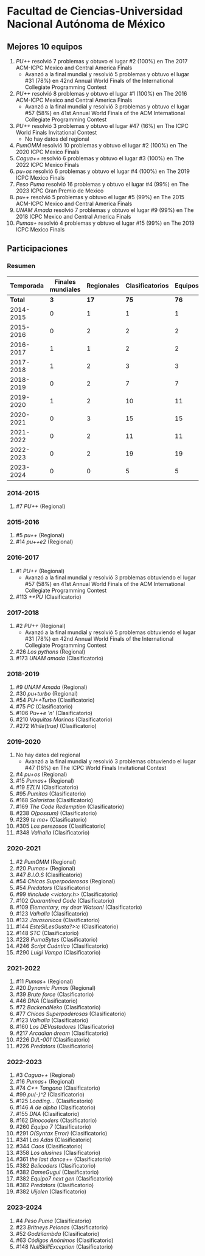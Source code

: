 # Facultad de Ciencias-Universidad Nacional Autónoma de México

## Mejores 10 equipos

1. _PU++_ resolvió 7 problemas y obtuvo el lugar #2 (100%) en The 2017 ACM-ICPC Mexico and Central America Finals
    - Avanzó a la final mundial y resolvió 5 problemas y obtuvo el lugar #31 (78%) en 42nd Annual World Finals of the International Collegiate Programming Contest
1. _PU++_ resolvió 8 problemas y obtuvo el lugar #1 (100%) en The 2016 ACM-ICPC Mexico and Central America Finals
    - Avanzó a la final mundial y resolvió 3 problemas y obtuvo el lugar #57 (58%) en 41st Annual World Finals of the ACM International Collegiate Programming Contest
1. _PU++_ resolvió 3 problemas y obtuvo el lugar #47 (16%) en The ICPC World Finals Invitational Contest
    - No hay datos del regional
1. _PumOMM_ resolvió 10 problemas y obtuvo el lugar #2 (100%) en The 2020 ICPC Mexico Finals
1. _Cagua++_ resolvió 6 problemas y obtuvo el lugar #3 (100%) en The 2022 ICPC Mexico Finals
1. _pu+os_ resolvió 6 problemas y obtuvo el lugar #4 (100%) en The 2019 ICPC Mexico Finals
1. _Peso Puma_ resolvió 16 problemas y obtuvo el lugar #4 (99%) en The 2023 ICPC Gran Premio de Mexico
1. _pu++_ resolvió 5 problemas y obtuvo el lugar #5 (99%) en The 2015 ACM-ICPC Mexico and Central America Finals
1. _UNAM Amada_ resolvió 7 problemas y obtuvo el lugar #9 (99%) en The 2018 ICPC Mexico and Central America Finals
1. _Pumas+_ resolvió 4 problemas y obtuvo el lugar #15 (99%) en The 2019 ICPC Mexico Finals

## Participaciones

### Resumen

| Temporada | Finales mundiales | Regionales | Clasificatorios | Equipos |
| --- | --- | --- | --- | --- |
| **Total** | **3** | **17** | **75** | **76** |
| 2014-2015 | 0 | 1 | 1 | 1 |
| 2015-2016 | 0 | 2 | 2 | 2 |
| 2016-2017 | 1 | 1 | 2 | 2 |
| 2017-2018 | 1 | 2 | 3 | 3 |
| 2018-2019 | 0 | 2 | 7 | 7 |
| 2019-2020 | 1 | 2 | 10 | 11 |
| 2020-2021 | 0 | 3 | 15 | 15 |
| 2021-2022 | 0 | 2 | 11 | 11 |
| 2022-2023 | 0 | 2 | 19 | 19 |
| 2023-2024 | 0 | 0 | 5 | 5 |

### 2014-2015

1. #7 _PU++_ (Regional)

### 2015-2016

1. #5 _pu++_ (Regional)
1. #14 _pu++e2_ (Regional)

### 2016-2017

1. #1 _PU++_ (Regional)
    - Avanzó a la final mundial y resolvió 3 problemas obtuviendo el lugar #57 (58%) en 41st Annual World Finals of the ACM International Collegiate Programming Contest
1. #113 _++PU_ (Clasificatorio)

### 2017-2018

1. #2 _PU++_ (Regional)
    - Avanzó a la final mundial y resolvió 5 problemas obtuviendo el lugar #31 (78%) en 42nd Annual World Finals of the International Collegiate Programming Contest
1. #26 _Los pythons_ (Regional)
1. #173 _UNAM amada_ (Clasificatorio)

### 2018-2019

1. #9 _UNAM Amada_ (Regional)
1. #30 _pu+turbo_ (Regional)
1. #54 _PU++Turbo_ (Clasificatorio)
1. #75 _PC_ (Clasificatorio)
1. #106 _Pu++e 'n'_ (Clasificatorio)
1. #210 _Vaquitas Marinas_ (Clasificatorio)
1. #272 _While(true)_ (Clasificatorio)

### 2019-2020

1. No hay datos del regional
    - Avanzó a la final mundial y resolvió 3 problemas obtuviendo el lugar #47 (16%) en The ICPC World Finals Invitational Contest
1. #4 _pu+os_ (Regional)
1. #15 _Pumas+_ (Regional)
1. #19 _EZLN_ (Clasificatorio)
1. #95 _Pumitas_ (Clasificatorio)
1. #168 _Solaristas_ (Clasificatorio)
1. #169 _The Code Redemption_ (Clasificatorio)
1. #238 _O(possum)_ (Clasificatorio)
1. #239 _te ma+_ (Clasificatorio)
1. #305 _Los perezosos_ (Clasificatorio)
1. #348 _Valhalla_ (Clasificatorio)

### 2020-2021

1. #2 _PumOMM_ (Regional)
1. #20 _Pumas+_ (Regional)
1. #47 _B.I.O.S_ (Clasificatorio)
1. #54 _Chicas Superpoderosas_ (Regional)
1. #54 _Predators_ (Clasificatorio)
1. #99 _#include <victory.h>_ (Clasificatorio)
1. #102 _Quarantined Code_ (Clasificatorio)
1. #109 _Elementary, my dear Watson!_ (Clasificatorio)
1. #123 _Valhalla_ (Clasificatorio)
1. #132 _Javasonicos_ (Clasificatorio)
1. #144 _EsteSiLesGusta?>:c_ (Clasificatorio)
1. #148 _STC_ (Clasificatorio)
1. #228 _PumaBytes_ (Clasificatorio)
1. #246 _Script Cuántico_ (Clasificatorio)
1. #290 _Luigi Vampa_ (Clasificatorio)

### 2021-2022

1. #11 _Pumas+_ (Regional)
1. #20 _Dynamic Pumas_ (Regional)
1. #39 _Brute force_ (Clasificatorio)
1. #46 _DNA_ (Clasificatorio)
1. #72 _BackendNeko_ (Clasificatorio)
1. #77 _Chicas Superpoderosas_ (Clasificatorio)
1. #123 _Valhalla_ (Clasificatorio)
1. #160 _Los DEVastadores_ (Clasificatorio)
1. #217 _Arcadian dream_ (Clasificatorio)
1. #226 _DJL-001_ (Clasificatorio)
1. #226 _Predators_ (Clasificatorio)

### 2022-2023

1. #3 _Cagua++_ (Regional)
1. #16 _Pumas+_ (Regional)
1. #74 _C++ Tangana_ (Clasificatorio)
1. #99 _pu(-)^2_ (Clasificatorio)
1. #125 _Loading..._ (Clasificatorio)
1. #146 _A de alpha_ (Clasificatorio)
1. #155 _DNA_ (Clasificatorio)
1. #162 _Dinocoders_ (Clasificatorio)
1. #260 _Equipo 7_ (Clasificatorio)
1. #291 _O(Syntax Error)_ (Clasificatorio)
1. #341 _Las Adas_ (Clasificatorio)
1. #344 _Caos_ (Clasificatorio)
1. #358 _Los alusines_ (Clasificatorio)
1. #361 _the last dance++_ (Clasificatorio)
1. #382 _Belicoders_ (Clasificatorio)
1. #382 _DameGugul_ (Clasificatorio)
1. #382 _Equipo7 next gen_ (Clasificatorio)
1. #382 _Predators_ (Clasificatorio)
1. #382 _Uijolen_ (Clasificatorio)

### 2023-2024

1. #4 _Peso Puma_ (Clasificatorio)
1. #23 _Britneys Pelonas_ (Clasificatorio)
1. #52 _Godzilambda_ (Clasificatorio)
1. #63 _Códigos Anónimos_ (Clasificatorio)
1. #148 _NullSkillException_ (Clasificatorio)



